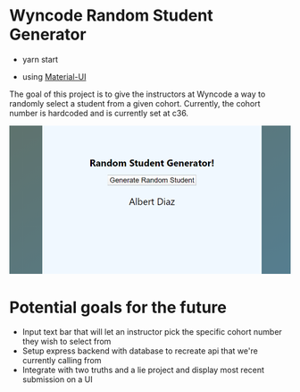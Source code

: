 # Wyncode Random Student Generator

- yarn start

- using [Material-UI](https://material-ui.com/)

The goal of this project is to give the instructors at Wyncode a way to randomly select a student
from a given cohort. Currently, the cohort number is hardcoded and is currently set at c36.

![Current Project](/public/WyncodeRandomStudentGeneratorpng.png)

# Potential goals for the future

- Input text bar that will let an instructor pick the specific cohort number they wish to select from
- Setup express backend with database to recreate api that we're currently calling from
- Integrate with two truths and a lie project and display most recent submission on a UI

